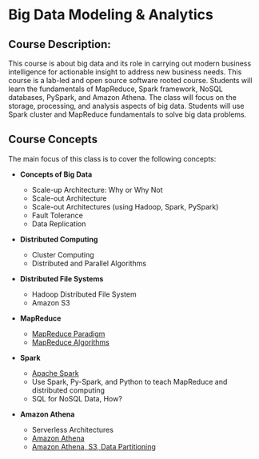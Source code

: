 # Big Data Modeling & Analytics

## Course Description:

This course is about big data and its role in carrying out 
modern business intelligence for actionable insight to address 
new business needs. This course is a lab-led and open source 
software rooted course.  Students will learn the fundamentals 
of MapReduce, Spark framework, NoSQL databases, PySpark, and 
Amazon Athena. The class will focus on the storage, processing, 
and analysis aspects of big data. Students will use Spark cluster 
and MapReduce fundamentals to solve big data problems.


## Course Concepts

The main focus of this class is to cover the following concepts:

* **Concepts of Big Data**
	* Scale-up Architecture: Why or Why Not
	* Scale-out Architecture 
	* Scale-out Architectures (using Hadoop, Spark, PySpark)	
	* Fault Tolerance 
	* Data Replication

* **Distributed Computing**
	* Cluster Computing
	* Distributed and Parallel Algorithms

* **Distributed File Systems**
	* Hadoop Distributed File System
	* Amazon S3
	

* **MapReduce**
	* [MapReduce Paradigm](http://lintool.github.io/MapReduceAlgorithms/ed1n/MapReduce-algorithms.pdf)
	* [MapReduce Algorithms](http://lintool.github.io/MapReduceAlgorithms/ed1n/MapReduce-algorithms.pdf)

* **Spark**
	* [Apache Spark](http://spark.apache.org/)
	* Use Spark, Py-Spark, and Python to teach MapReduce and distributed computing
	* SQL for NoSQL Data, How?

* **Amazon Athena**
	* Serverless Architectures
	* [Amazon Athena](https://aws.amazon.com/athena/)
	* [Amazon Athena, S3, Data Partitioning](https://aws.amazon.com/athena/)

